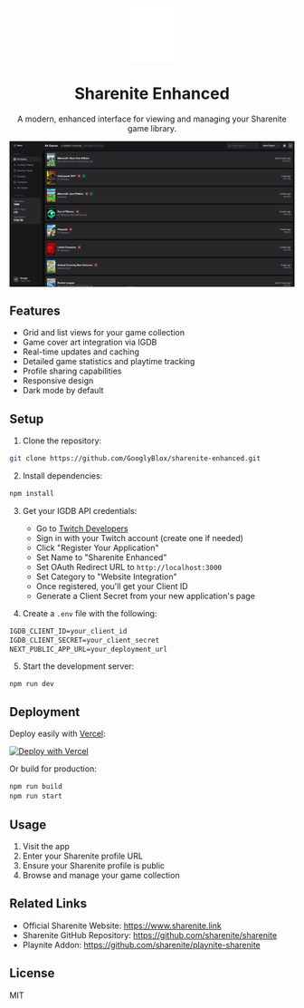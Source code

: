 <div align="center">
<img src="public/sharenite-enhanced-logo.png" alt="Sharenite Enhanced Logo" width="96" height="96" style="vertical-align: middle" />

# Sharenite Enhanced
A modern, enhanced interface for viewing and managing your Sharenite game library.

<img src="public/image.png" alt="Sharenite Enhanced Screenshot" style="vertical-align: middle" />

</div>

## Features
- Grid and list views for your game collection
- Game cover art integration via IGDB
- Real-time updates and caching
- Detailed game statistics and playtime tracking
- Profile sharing capabilities
- Responsive design
- Dark mode by default

## Setup
1. Clone the repository:
```bash
git clone https://github.com/GooglyBlox/sharenite-enhanced.git
```

2. Install dependencies:
```bash
npm install
```

3. Get your IGDB API credentials:
   - Go to [Twitch Developers](https://dev.twitch.tv/console/apps)
   - Sign in with your Twitch account (create one if needed)
   - Click "Register Your Application"
   - Set Name to "Sharenite Enhanced"
   - Set OAuth Redirect URL to `http://localhost:3000`
   - Set Category to "Website Integration"
   - Once registered, you'll get your Client ID
   - Generate a Client Secret from your new application's page

4. Create a `.env` file with the following:
```
IGDB_CLIENT_ID=your_client_id
IGDB_CLIENT_SECRET=your_client_secret
NEXT_PUBLIC_APP_URL=your_deployment_url
```

5. Start the development server:
```bash
npm run dev
```

## Deployment
Deploy easily with [Vercel](https://vercel.com):

[![Deploy with Vercel](https://vercel.com/button)](https://vercel.com/new/clone?repository-url=https%3A%2F%2Fgithub.com%2FGooglyBlox%2Fsharenite-enhanced)

Or build for production:
```bash
npm run build
npm run start
```

## Usage
1. Visit the app
2. Enter your Sharenite profile URL
3. Ensure your Sharenite profile is public
4. Browse and manage your game collection

## Related Links
- Official Sharenite Website: https://www.sharenite.link
- Sharenite GitHub Repository: https://github.com/sharenite/sharenite
- Playnite Addon: https://github.com/sharenite/playnite-sharenite

## License
MIT
